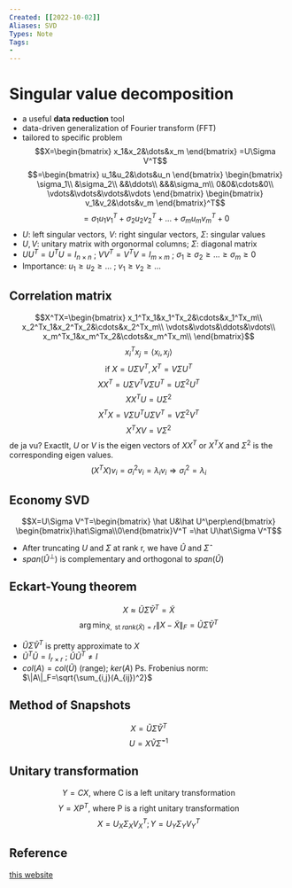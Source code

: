 ```yaml
---
Created: [[2022-10-02]]
Aliases: SVD
Types: Note
Tags: 
- 
---
```

# Singular value decomposition
- a useful **data reduction** tool
- data-driven generalization of Fourier transform (FFT)
- tailored to specific problem
$$X=\begin{bmatrix}
x_1&x_2&\dots&x_m
\end{bmatrix}
=U\Sigma V^T$$
$$=\begin{bmatrix}
u_1&u_2&\dots&u_n
\end{bmatrix}
\begin{bmatrix}
\sigma_1\\
&\sigma_2\\
&&\ddots\\
&&&\sigma_m\\
0&0&\cdots&0\\
\vdots&\vdots&\vdots&\vdots
\end{bmatrix}
\begin{bmatrix}
v_1&v_2&\dots&v_m
\end{bmatrix}^T$$
$$=\sigma_1u_1v_1^T+\sigma_2u_2v_2^T+\dots+\sigma_mu_mv_m^T+0$$
- $U$: left singular vectors, $V$: right singular vectors, $\Sigma$: singular values
- $U,V$: unitary matrix with orgonormal columns; $\Sigma$: diagonal matrix
- $UU^T=U^TU=I_{n\times n}$ ; $VV^T=V^TV=I_{m\times m}$ ; $\sigma_1\geq\sigma_2\geq\dots\geq\sigma_m\geq0$
- Importance: $u_1\geq u_2\geq\dots$ ; $v_1\geq v_2\geq\dots$

## Correlation matrix
$$X^TX=\begin{bmatrix}
x_1^Tx_1&x_1^Tx_2&\cdots&x_1^Tx_m\\
x_2^Tx_1&x_2^Tx_2&\cdots&x_2^Tx_m\\
\vdots&\vdots&\ddots&\vdots\\
x_m^Tx_1&x_m^Tx_2&\cdots&x_m^Tx_m\\
\end{bmatrix}$$
$$x_i^Tx_j=\langle x_i,x_j\rangle$$
$$\text{if }X=U\Sigma V^T,X^T=V\Sigma U^T$$
$$XX^T=U\Sigma V^TV\Sigma U^T=U\Sigma^2U^T$$
$$XX^TU=U\Sigma^2$$
$$X^TX=V\Sigma U^TU\Sigma V^T=V\Sigma^2V^T$$
$$X^TXV=V\Sigma^2$$
de ja vu? Exactlt, $U$ or $V$ is the eigen vectors of $XX^T$ or $X^TX$ and $\Sigma^2$ is the corresponding eigen values. 
$$(X^TX)v_i=\sigma_i^2v_i=\lambda_iv_i\Rightarrow\sigma_i^2=\lambda_i$$

## Economy SVD
$$X=U\Sigma V^T=\begin{bmatrix}
\hat U&\hat U^\perp\end{bmatrix}
\begin{bmatrix}\hat\Sigma\\0\end{bmatrix}V^T
=\hat U\hat\Sigma V^T$$
- After truncating $U$ and $\Sigma$ at rank r, we have $\hat U$ and $\hat \Sigma$
- $span(\hat U^\perp)$ is complementary and orthogonal to $span(\hat U)$

## Eckart-Young theorem
$$X\approx \tilde U\tilde \Sigma \tilde V^T=\tilde X$$
$$\arg\min_{\tilde X,\text{ st } rank(\tilde X)=r}\|X-\tilde X\|_F=\tilde U\tilde \Sigma \tilde V^T$$
- $\tilde U\tilde \Sigma\tilde V^T$ is pretty approximate to $X$
- $\tilde U^T\tilde U=I_{r\times r}$ ;  $\tilde U\tilde U^T\neq I$
- $col(A)=col(\tilde U)$ (range); $ker(A)$
Ps. Frobenius norm: $\|A\|_F=\sqrt{\sum_{i,j}(A_{ij})^2}$

## Method of Snapshots
$$X=\tilde U\tilde\Sigma \tilde V^T$$
$$U=X\tilde V\tilde\Sigma^{-1}$$

## Unitary transformation
$$Y=CX\text{, where C is a left unitary transformation}$$
$$Y=XP^T\text{, where P is a right unitary transformation}$$
$$X=U_X\Sigma_XV_X^T; Y=U_Y\Sigma_YV_Y^T$$


## Reference
[this website](https://www.youtube.com/playlist?list=PLMrJAkhIeNNRpsRhXTMt8uJdIGz9-X_1-)
